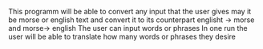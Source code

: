 This programm will be able to convert any input that the user gives may it be morse or english text and convert it to its counterpart englisht -> morse and morse-> english
The user can input words or phrases 
In one run the user will be able to translate how many words or phrases they desire 

